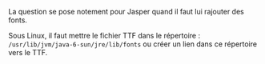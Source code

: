 <!-- --- title: Java / Ajouter une Police de caractère à Java -->
La question se pose notement pour Jasper quand il faut lui rajouter des fonts.

Sous Linux, il faut mettre le fichier TTF dans le répertoire : 
`/usr/lib/jvm/java-6-sun/jre/lib/fonts`
ou créer un lien dans ce répertoire vers le TTF.

<!-- --- tags: java, linux -->